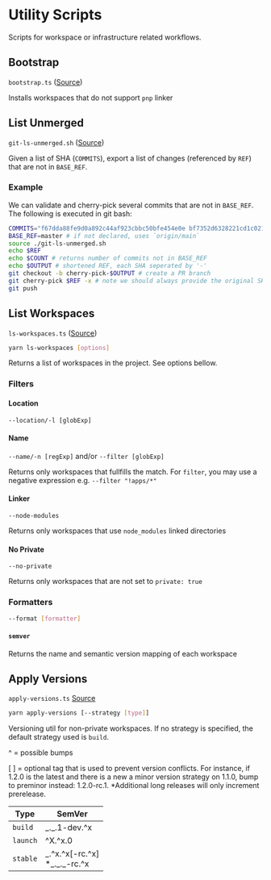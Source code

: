 # Utility Scripts

Scripts for workspace or infrastructure related workflows.

## Bootstrap

`bootstrap.ts` ([Source](bootstrap.ts))

Installs workspaces that do not support `pnp` linker

## List Unmerged

`git-ls-unmerged.sh` ([Source](git-ls-unmerged.sh))

Given a list of SHA (`COMMITS`), export a list of changes (referenced by `REF`) that are not in `BASE_REF`.

### Example

We can validate and cherry-pick several commits that are not in `BASE_REF`. The following is executed in git bash:

```sh
COMMITS="f67dda88fe9d0a892c44af923cbbc50bfe454e0e bf7352d6328221cd1c02104c99f57faf5be54c7d" # possible commits
BASE_REF=master # if not declared, uses `origin/main`
source ./git-ls-unmerged.sh
echo $REF
echo $COUNT # returns number of commits not in BASE_REF
echo $OUTPUT # shortened REF, each SHA seperated by '-'
git checkout -b cherry-pick-$OUTPUT # create a PR branch
git cherry-pick $REF -x # note we should always provide the original SHA in the commit message. The 'x' arg will handle this.
git push
```

## List Workspaces

`ls-workspaces.ts` ([Source](ls-workspaces.ts))

```sh
yarn ls-workspaces [options]
```

Returns a list of workspaces in the project. See options bellow.

### Filters

#### Location

`--location/-l [globExp]`

#### Name

`--name/-n [regExp]` and/or `--filter [globExp]`

Returns only workspaces that fullfills the match. For `filter`, you may use a negative expression e.g. `--filter "!apps/*"`

#### Linker

`--node-modules`

Returns only workspaces that use `node_modules` linked directories

#### No Private

`--no-private`

Returns only workspaces that are not set to `private: true`

### Formatters

```sh
--format [formatter]
```

#### `semver`

Returns the name and semantic version mapping of each workspace

## Apply Versions

`apply-versions.ts` [Source](apply-versions.ts)

```sh
yarn apply-versions [--strategy [type]]
```

Versioning util for non-private workspaces. If no strategy is specified, the default strategy used is `build`.

^ = possible bumps

[ ] = optional tag that is used to prevent version conflicts. For instance, if 1.2.0 is the latest and there is a new a minor version strategy on 1.1.0, bump to preminor instead: 1.2.0-rc.1. \*Additional long releases will only increment prerelease.

| Type     | SemVer                                 |
| -------- | -------------------------------------- |
| `build`  | \_.\_.1-dev.^x                         |
| `launch` | ^X.^x.0                                |
| `stable` | \_.^x.^x[-rc.^x] <br> \*\_.\_.\_-rc.^x |
